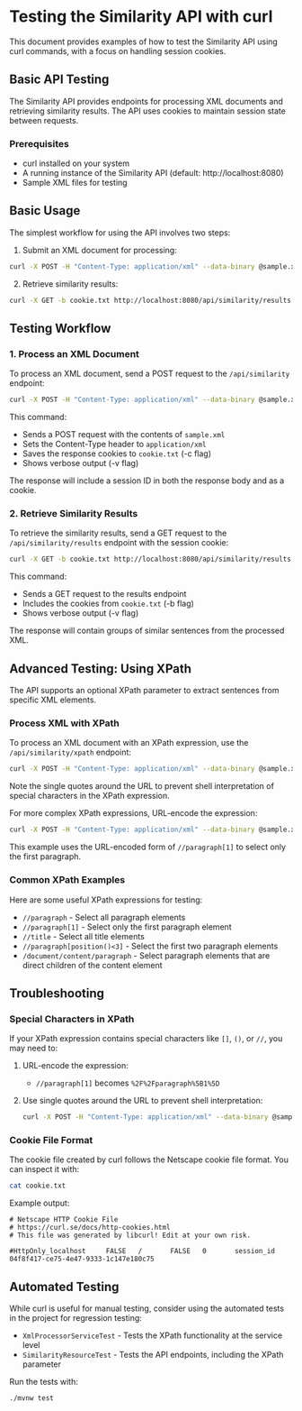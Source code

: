 # Testing the Similarity API with curl

This document provides examples of how to test the Similarity API using curl commands, with a focus on handling session cookies.

## Basic API Testing

The Similarity API provides endpoints for processing XML documents and retrieving similarity results. The API uses cookies to maintain session state between requests.

### Prerequisites

- curl installed on your system
- A running instance of the Similarity API (default: http://localhost:8080)
- Sample XML files for testing

## Basic Usage

The simplest workflow for using the API involves two steps:

1. Submit an XML document for processing:

```bash
curl -X POST -H "Content-Type: application/xml" --data-binary @sample.xml http://localhost:8080/api/similarity -c cookie.txt
```

2. Retrieve similarity results:

```bash
curl -X GET -b cookie.txt http://localhost:8080/api/similarity/results
```

## Testing Workflow

### 1. Process an XML Document

To process an XML document, send a POST request to the `/api/similarity` endpoint:

```bash
curl -X POST -H "Content-Type: application/xml" --data-binary @sample.xml http://localhost:8080/api/similarity -c cookie.txt -v
```

This command:
- Sends a POST request with the contents of `sample.xml`
- Sets the Content-Type header to `application/xml`
- Saves the response cookies to `cookie.txt` (-c flag)
- Shows verbose output (-v flag)

The response will include a session ID in both the response body and as a cookie.

### 2. Retrieve Similarity Results

To retrieve the similarity results, send a GET request to the `/api/similarity/results` endpoint with the session cookie:

```bash
curl -X GET -b cookie.txt http://localhost:8080/api/similarity/results -v
```

This command:
- Sends a GET request to the results endpoint
- Includes the cookies from `cookie.txt` (-b flag)
- Shows verbose output (-v flag)

The response will contain groups of similar sentences from the processed XML.

## Advanced Testing: Using XPath

The API supports an optional XPath parameter to extract sentences from specific XML elements.

### Process XML with XPath

To process an XML document with an XPath expression, use the `/api/similarity/xpath` endpoint:

```bash
curl -X POST -H "Content-Type: application/xml" --data-binary @sample.xml 'http://localhost:8080/api/similarity/xpath?xpath=//paragraph' -c cookie.txt -v
```

Note the single quotes around the URL to prevent shell interpretation of special characters in the XPath expression.

For more complex XPath expressions, URL-encode the expression:

```bash
curl -X POST -H "Content-Type: application/xml" --data-binary @sample.xml 'http://localhost:8080/api/similarity/xpath?xpath=%2F%2Fparagraph%5B1%5D' -c cookie.txt -v
```

This example uses the URL-encoded form of `//paragraph[1]` to select only the first paragraph.

### Common XPath Examples

Here are some useful XPath expressions for testing:

- `//paragraph` - Select all paragraph elements
- `//paragraph[1]` - Select only the first paragraph element
- `//title` - Select all title elements
- `//paragraph[position()<3]` - Select the first two paragraph elements
- `/document/content/paragraph` - Select paragraph elements that are direct children of the content element

## Troubleshooting

### Special Characters in XPath

If your XPath expression contains special characters like `[]`, `()`, or `//`, you may need to:

1. URL-encode the expression:
   - `//paragraph[1]` becomes `%2F%2Fparagraph%5B1%5D`
   
2. Use single quotes around the URL to prevent shell interpretation:
   ```bash
   curl -X POST -H "Content-Type: application/xml" --data-binary @sample.xml 'http://localhost:8080/api/similarity/xpath?xpath=//paragraph' -c cookie.txt
   ```

### Cookie File Format

The cookie file created by curl follows the Netscape cookie file format. You can inspect it with:

```bash
cat cookie.txt
```

Example output:
```
# Netscape HTTP Cookie File
# https://curl.se/docs/http-cookies.html
# This file was generated by libcurl! Edit at your own risk.

#HttpOnly_localhost     FALSE   /       FALSE   0       session_id      04f8f417-ce75-4e47-9333-1c147e180c75
```

## Automated Testing

While curl is useful for manual testing, consider using the automated tests in the project for regression testing:

- `XmlProcessorServiceTest` - Tests the XPath functionality at the service level
- `SimilarityResourceTest` - Tests the API endpoints, including the XPath parameter

Run the tests with:

```bash
./mvnw test
``` 